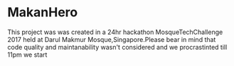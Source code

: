 # MakanHero

This project was was created in a 24hr hackathon MosqueTechChallenge 2017 held at Darul Makmur Mosque,Singapore.Please bear in mind that code quality and maintanability wasn't considered and we procrastinted till 11pm we start

